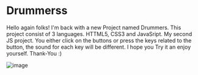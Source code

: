 # Drummerss
Hello again folks! I'm back with a new Project named Drummers. 
This project consist of 3 languages. HTTML5, CSS3 and JavaSript. 
My second JS project. You either click on the buttons or press the keys related to the button, the sound for each key will be different. 
I hope you Try it an enjoy yourself. 
Thank-You :)

![image](https://user-images.githubusercontent.com/79087613/177498593-b8738f7e-69ce-4c9d-87af-fa278743d2f6.png)


